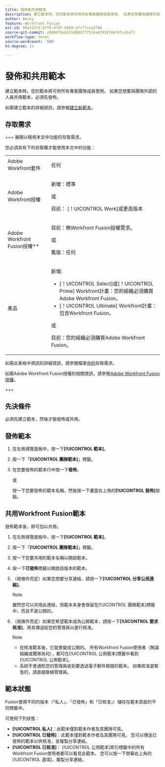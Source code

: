 ```yaml
---
title: 發佈和共用範本
description: 建立範本時，您的範本將可供所有專案團隊成員使用。 如果您想要與團隊外部的人員共用範本，必須先發佈。
author: Becky
feature: Workfront Fusion
exl-id: 99a1227d-bff9-479f-b8b9-efcf7cea3708
source-git-commit: e0d9d76ab2cbd8bd277514a4291974af4fceba73
workflow-type: tm+mt
source-wordcount: '506'
ht-degree: 1%

---
```


# 發佈和共用範本

建立範本時，您的範本將可供所有專案團隊成員使用。 如果您想要與團隊外部的人員共用範本，必須先發佈。

如需建立範本的詳細資訊，請參閱[建立新範本](/help/workfront-fusion/create-and-manage-templates/create-new-fusion-templates.md)。

## 存取需求

+++ 展開以檢視本文中功能的存取需求。

您必須具有下列存取權才能使用本文中的功能：

<table style="table-layout:auto">
 <col> 
 <col> 
 <tbody> 
  <tr> 
   <td role="rowheader">Adobe Workfront套件</td> 
   <td> <p>任何</p> </td> 
  </tr> 
  <tr data-mc-conditions=""> 
   <td role="rowheader">Adobe Workfront授權</td> 
   <td> <p>新增：標準</p><p>或</p><p>目前： [！UICONTROL Work]或更高版本</p> </td> 
  </tr> 
  <tr> 
   <td role="rowheader">Adobe Workfront Fusion授權**</td> 
   <td>
   <p>目前：無Workfront Fusion授權需求。</p>
   <p>或</p>
   <p>舊版：任何 </p>
   </td> 
  </tr> 
  <tr> 
   <td role="rowheader">產品</td> 
   <td>
   <p>新增:</p> <ul><li>[！UICONTROL Select]或[！UICONTROL Prime] Workfront計畫：您的組織必須購買Adobe Workfront Fusion。</li><li>[！UICONTROL Ultimate] Workfront計畫：包含Workfront Fusion。</li></ul>
   <p>或</p>
   <p>目前：您的組織必須購買Adobe Workfront Fusion。</p>
   </td> 
  </tr>
 </tbody> 
</table>

如需此表格中資訊的詳細資訊，請參閱檔案[中的](/help/workfront-fusion/references/licenses-and-roles/access-level-requirements-in-documentation.md)存取需求。

如需Adobe Workfront Fusion授權的相關資訊，請參閱[Adobe Workfront Fusion授權](/help/workfront-fusion/set-up-and-manage-workfront-fusion/licensing-operations-overview/license-automation-vs-integration.md)。

+++

## 先決條件

必須先建立範本，然後才能發佈或共用。

## 發佈範本

1. 在左側導覽面板中，按一下&#x200B;**[!UICONTROL 範本]**。
1. 按一下「**[!UICONTROL 團隊範本]**」標籤。
1. 在您要發佈的範本行中按一下&#x200B;**發佈**。

   或


   按一下您要發佈的範本名稱，然後按一下畫面右上角的&#x200B;**[!UICONTROL 發佈]**&#x200B;按鈕。

## 共用Workfront Fusion範本

發佈範本後，即可加以共用。

1. 在左側導覽面板中，按一下&#x200B;**[!UICONTROL 範本]**。
1. 按一下「**[!UICONTROL 團隊範本]**」標籤。
1. 按一下您要共用的範本名稱以開啟範本。
1. 按一下&#x200B;**已發佈**&#x200B;標籤以開啟該版本的範本。
1. （視條件而定）如果您想要分享連結，請按一下&#x200B;**[!UICONTROL 分享公用連結]**。

   >[!NOTE]
   >
   >雖然您可以共用此連結，但範本本身會保留在[!UICONTROL 團隊範本]標籤中，而且不是公開的。

1. （視條件而定）如果您希望範本成為公開範本，請按一下&#x200B;**[!UICONTROL 要求核准]**，將其傳送給您的管理員以進行核准。

   >[!NOTE]
   >
   >* 在核准範本後，它就會變成公開的。 所有Workfront Fusion使用者（無論組織或團隊為何），都可在[!UICONTROL 公用範本]標籤中看到[!UICONTROL 公用範本]。
   >* 系統不會通知您的管理員收到要透過電子郵件檢閱的範本。 如果核准是緊急的，請直接聯絡管理員。


## 範本狀態

Fusion會將不同的版本（「私人」、「已發佈」和「已核准」）儲存在範本頁面的不同標籤中。

可使用下列狀態：

* **[!UICONTROL 私人]**：此範本僅對範本作者及其團隊可見。
* **[!UICONTROL 已發佈]**：此範本僅對範本作者及其團隊可見。 您可以傳送已發佈的範本以供核准，並複製分享連結。
* **[!UICONTROL 已核准]**： [!UICONTROL 公用範本]索引標籤中的所有Workfront Fusion使用者都可以看見此範本。 您可以按一下熒幕右上角的[!UICONTROL 選項]，複製分享連結。

<!--You can also check the status from the [!UICONTROL Team templates] tab. If a template is published, it will have an icon to the right of the template name.

* **Eye icon**: The template is published, it is visible only for the team, and the approval request was not sent.
* **Yellow checkmark icon**: The template is published, it is visible only for the team, and the approval request was sent.
* **Green checkmark icon**: The template is published and public. It is visible for any Workfront Fusion user in the [!UICONTROL Public templates] tab. It is also still visible in the [!UICONTROL Team templates] tab, and the template author or their team member can still edit it.

Templates without icons have [!UICONTROL Private] status. They are not published and are visible only to the team.
-->
